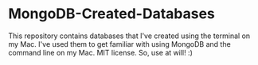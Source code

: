 # MongoDB-Created-Databases
This repository contains databases that I've created using the terminal on my Mac. I've used them to get familiar with using MongoDB and the command line on my Mac. MIT license. So, use at will! :)
